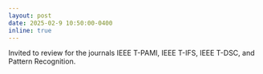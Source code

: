 ```yaml
---
layout: post
date: 2025-02-9 10:50:00-0400
inline: true 
---
```


Invited to review for the journals IEEE T-PAMI, IEEE T-IFS, IEEE T-DSC, and Pattern Recognition.
